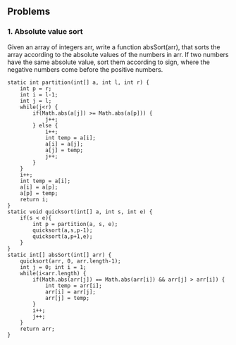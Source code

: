 
## Problems

### 1. Absolute value sort

Given an array of integers arr, write a function absSort(arr), that sorts the array according to the absolute values of the numbers in arr. If two numbers have the same absolute value, sort them according to sign, where the negative numbers come before the positive numbers.

	static int partition(int[] a, int l, int r) {
		int p = r;
		int i = l-1;
		int j = l;
		while(j<r) {
			if(Math.abs(a[j]) >= Math.abs(a[p])) {
				j++;
			} else {
				i++;
				int temp = a[i];
				a[i] = a[j];
				a[j] = temp;
				j++;
			}
		}
		i++;
		int temp = a[i];
		a[i] = a[p];
		a[p] = temp;
		return i;
	}
	static void quicksort(int[] a, int s, int e) {
		if(s < e){
			int p = partition(a, s, e);
			quicksort(a,s,p-1);
			quicksort(a,p+1,e);
		}
	}
	static int[] absSort(int[] arr) {
		quicksort(arr, 0, arr.length-1);
		int j = 0; int i = 1;
		while(i<arr.length) {
			if(Math.abs(arr[j]) == Math.abs(arr[i]) && arr[j] > arr[i]) {
				int temp = arr[i];
				arr[i] = arr[j];
				arr[j] = temp;
			}
			i++;
			j++;
		}
		return arr;
	}
